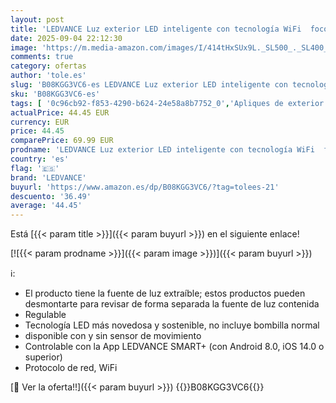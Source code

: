```yaml
---
layout: post
title: 'LEDVANCE Luz exterior LED inteligente con tecnología WiFi  focos para exterior  blanco cálido  3000K   regulable  50W  aluminio gris oscuro  compatible con Google y Alexa  SMART+ WIFI FLOOD'
date: 2025-09-04 22:12:30
image: 'https://m.media-amazon.com/images/I/414tHxSUx9L._SL500_._SL400_.jpg'
comments: true
category: ofertas
author: 'tole.es'
slug: 'B08KGG3VC6-es LEDVANCE Luz exterior LED inteligente con tecnología WiFi...'
sku: 'B08KGG3VC6-es'
tags: [ '0c96cb92-f853-4290-b624-24e58a8b7752_0','Apliques de exterior','Arborist Merchandising Root','Custom Stores','Iluminación','Iluminación LED','Iluminación de exterior','Self Service','Special Features Stores','Tienda de Iluminación LED','alexa','e37d34a9-178a-4098-be78-ddb28539c2f9_0','ledvance','🇪🇸', ]
actualPrice: 44.45 EUR
currency: EUR
price: 44.45
comparePrice: 69.99 EUR
prodname: 'LEDVANCE Luz exterior LED inteligente con tecnología WiFi  focos para exterior  blanco cálido  3000K   regulable  50W  aluminio gris oscuro  compatible con Google y Alexa  SMART+ WIFI FLOOD'
country: 'es'
flag: '🇪🇸'
brand: 'LEDVANCE'
buyurl: 'https://www.amazon.es/dp/B08KGG3VC6/?tag=tolees-21'
descuento: '36.49'
average: '44.45'
---
```


Está [{{< param title >}}]({{< param buyurl >}}) en el siguiente enlace!

[![{{< param prodname >}}]({{< param image >}})]({{< param buyurl >}})

ℹ️:

- El producto tiene la fuente de luz extraíble; estos productos pueden desmontarte para revisar de forma separada la fuente de luz contenida
- Regulable
- Tecnología LED más novedosa y sostenible, no incluye bombilla normal
- disponible con y sin sensor de movimiento
- Controlable con la App LEDVANCE SMART+ (con Android 8.0, iOS 14.0 o superior)
- Protocolo de red, WiFi

[🛒 Ver la oferta!!]({{< param buyurl >}})
{{<world>}}B08KGG3VC6{{</world>}}
